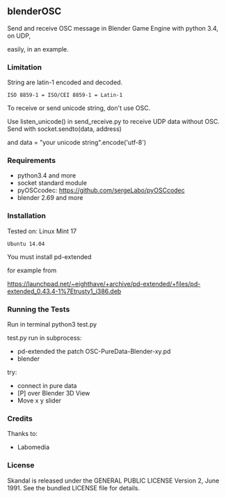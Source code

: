 ## blenderOSC

Send and receive OSC message in Blender Game Engine with python 3.4, on UDP,

easily, in an example.


### Limitation
String are latin-1 encoded and decoded.

    ISO 8859-1 = ISO/CEI 8859-1 = Latin-1

To receive or send unicode string, don't use OSC.

Use listen_unicode() in send_receive.py to receive UDP data without OSC.
Send with socket.sendto(data, address)

and data = "your unicode string".encode('utf-8')

### Requirements

* python3.4 and more
* socket standard module
* pyOSCcodec: https://github.com/sergeLabo/pyOSCcodec
* blender 2.69 and more


### Installation

Tested on:
    Linux Mint 17

    Ubuntu 14.04

You must install pd-extended

for example from

https://launchpad.net/~eighthave/+archive/pd-extended/+files/pd-extended_0.43.4-1%7Etrusty1_i386.deb

### Running the Tests

Run in terminal
    python3 test.py

test.py run in subprocess:
- pd-extended the patch OSC-PureData-Blender-xy.pd
- blender

try:
- connect in pure data
- [P] over Blender 3D View
- Move x y slider

### Credits
Thanks to:
* Labomedia


### License
Skandal is released under the GENERAL PUBLIC LICENSE Version 2, June 1991.
See the bundled LICENSE file for details.

